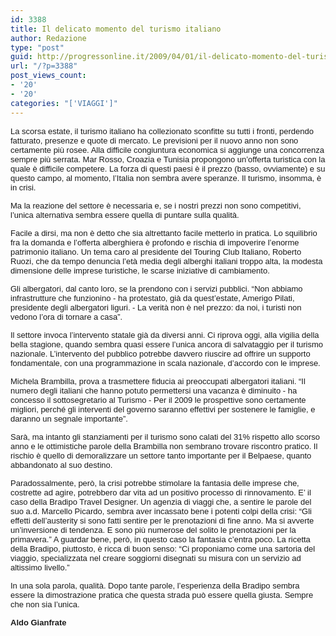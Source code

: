 ```yaml
---
id: 3388
title: Il delicato momento del turismo italiano
author: Redazione
type: "post"
guid: http://progressonline.it/2009/04/01/il-delicato-momento-del-turismo-italiano/
url: "/?p=3388"
post_views_count:
- '20'
- '20'
categories: "['VIAGGI']"
---
```


<font face="Tahoma, sans-serif"><font size="2">La scorsa estate, il turismo italiano ha collezionato sconfitte su tutti i fronti, perdendo fatturato, presenze e quote di mercato. Le previsioni per il nuovo anno non sono certamente più rosee. Alla difficile congiuntura economica si aggiunge una concorrenza sempre più serrata. Mar Rosso, Croazia e Tunisia propongono un’offerta turistica con la quale è difficile competere. La forza di questi paesi è il prezzo (basso, ovviamente) e su questo campo, al momento, l’Italia non sembra avere speranze. Il turismo, insomma, è in crisi. </font></font>

<font face="Tahoma, sans-serif"><font size="2">Ma la reazione del settore è necessaria e, se i nostri prezzi non sono competitivi, l’unica alternativa sembra essere quella di puntare sulla qualità.</font></font>

<font face="Tahoma, sans-serif"><font size="2">Facile a dirsi, ma non è detto che sia altrettanto facile metterlo in pratica. Lo squilibrio fra la domanda e l’offerta alberghiera è profondo e rischia di impoverire l’enorme patrimonio italiano. Un tema caro al presidente del Touring Club Italiano, Roberto Ruozi, che da tempo denuncia l’età media degli alberghi italiani troppo alta, la modesta dimensione delle imprese turistiche, le scarse iniziative di cambiamento.</font></font>

<font face="Tahoma, sans-serif"><font size="2">Gli albergatori, dal canto loro, se la prendono con i servizi pubblici. “Non abbiamo infrastrutture che funzionino - ha protestato, già da quest’estate, Amerigo Pilati, presidente degli albergatori liguri. - La verità non è nel prezzo: da noi, i turisti non vedono l’ora di tornare a casa”. </font></font>

<font face="Tahoma, sans-serif"><font size="2">Il settore invoca l’intervento statale già da diversi anni. Ci riprova oggi, alla vigilia della bella stagione, quando sembra quasi essere l’unica ancora di salvataggio per il turismo nazionale. L’intervento del pubblico potrebbe davvero riuscire ad offrire un supporto fondamentale, con una programmazione in scala nazionale, d’accordo con le imprese.</font></font>

<font face="Tahoma, sans-serif"><font size="2">Michela Brambilla, prova a trasmettere fiducia ai preoccupati albergatori italiani. “Il numero degli italiani che hanno potuto permettersi una vacanza è diminuito - ha concesso il sottosegretario al Turismo - Per il 2009 le prospettive sono certamente migliori, perché gli interventi del governo saranno effettivi per sostenere le famiglie, e daranno un segnale importante”. </font></font>

<font face="Tahoma, sans-serif"><font size="2">Sarà, ma intanto gli stanziamenti per il turismo sono calati del 31% rispetto allo scorso anno e le ottimistiche parole della Brambilla non sembrano trovare riscontro pratico. Il rischio è quello di demoralizzare un settore tanto importante per il Belpaese, quanto abbandonato al suo destino.</font></font>

<font face="Tahoma, sans-serif"><font size="2">Paradossalmente, però, la crisi potrebbe stimolare la fantasia delle imprese che, costrette ad agire, potrebbero dar vita ad un positivo processo di rinnovamento. E’ il caso della Bradipo Travel Designer. Un agenzia di viaggi che, a sentire le parole del suo a.d. Marcello Picardo, sembra aver incassato bene i potenti colpi della crisi: “Gli effetti dell’austerity si sono fatti sentire per le prenotazioni di fine anno. Ma si avverte un’inversione di tendenza. E sono più numerose del solito le prenotazioni per la primavera.” A guardar bene, però, in questo caso la fantasia c’entra poco. La ricetta della Bradipo, piuttosto, è ricca di buon senso: “Ci proponiamo come una sartoria del viaggio, specializzata nel creare soggiorni disegnati su misura con un servizio ad altissimo livello.”</font></font>

<font face="Tahoma, sans-serif"><font size="2">In una sola parola, qualità. Dopo tante parole, l’esperienza della Bradipo sembra essere la dimostrazione pratica che questa strada può essere quella giusta. Sempre che non sia l’unica.</font></font>

<font face="Tahoma, sans-serif"><font size="2">**Aldo Gianfrate**</font></font>